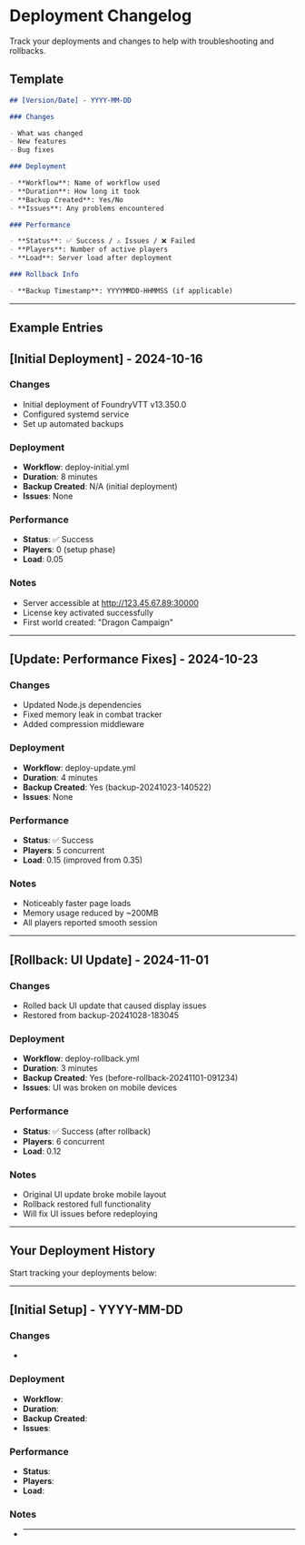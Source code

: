 # Deployment Changelog

Track your deployments and changes to help with troubleshooting and rollbacks.

## Template

```markdown
## [Version/Date] - YYYY-MM-DD

### Changes

- What was changed
- New features
- Bug fixes

### Deployment

- **Workflow**: Name of workflow used
- **Duration**: How long it took
- **Backup Created**: Yes/No
- **Issues**: Any problems encountered

### Performance

- **Status**: ✅ Success / ⚠️ Issues / ❌ Failed
- **Players**: Number of active players
- **Load**: Server load after deployment

### Rollback Info

- **Backup Timestamp**: YYYYMMDD-HHMMSS (if applicable)
```

---

## Example Entries

## [Initial Deployment] - 2024-10-16

### Changes

- Initial deployment of FoundryVTT v13.350.0
- Configured systemd service
- Set up automated backups

### Deployment

- **Workflow**: deploy-initial.yml
- **Duration**: 8 minutes
- **Backup Created**: N/A (initial deployment)
- **Issues**: None

### Performance

- **Status**: ✅ Success
- **Players**: 0 (setup phase)
- **Load**: 0.05

### Notes

- Server accessible at http://123.45.67.89:30000
- License key activated successfully
- First world created: "Dragon Campaign"

---

## [Update: Performance Fixes] - 2024-10-23

### Changes

- Updated Node.js dependencies
- Fixed memory leak in combat tracker
- Added compression middleware

### Deployment

- **Workflow**: deploy-update.yml
- **Duration**: 4 minutes
- **Backup Created**: Yes (backup-20241023-140522)
- **Issues**: None

### Performance

- **Status**: ✅ Success
- **Players**: 5 concurrent
- **Load**: 0.15 (improved from 0.35)

### Notes

- Noticeably faster page loads
- Memory usage reduced by ~200MB
- All players reported smooth session

---

## [Rollback: UI Update] - 2024-11-01

### Changes

- Rolled back UI update that caused display issues
- Restored from backup-20241028-183045

### Deployment

- **Workflow**: deploy-rollback.yml
- **Duration**: 3 minutes
- **Backup Created**: Yes (before-rollback-20241101-091234)
- **Issues**: UI was broken on mobile devices

### Performance

- **Status**: ✅ Success (after rollback)
- **Players**: 6 concurrent
- **Load**: 0.12

### Notes

- Original UI update broke mobile layout
- Rollback restored full functionality
- Will fix UI issues before redeploying

---

## Your Deployment History

Start tracking your deployments below:

---

## [Initial Setup] - YYYY-MM-DD

### Changes

-

### Deployment

- **Workflow**:
- **Duration**:
- **Backup Created**:
- **Issues**:

### Performance

- **Status**:
- **Players**:
- **Load**:

### Notes

- ***

